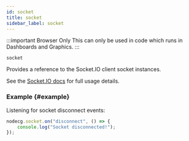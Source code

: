 ```yaml
---
id: socket
title: socket
sidebar_label: socket
---
```


:::important Browser Only
This can only be used in code which runs in Dashboards and Graphics.
:::

`socket`

Provides a reference to the Socket.IO client socket instances.

See the [Socket.IO docs](https://socket.io/docs/v4/client-api) for full usage details.

### Example {#example}

Listening for socket disconnect events:

```js
nodecg.socket.on("disconnect", () => {
    console.log("Socket disconnected!");
});
```
